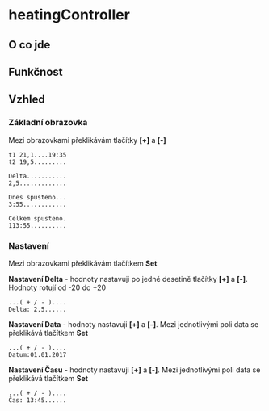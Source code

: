 # heatingController
## O co jde
## Funkčnost
## Vzhled
### Základní obrazovka
Mezi obrazovkami překlikávám tlačítky **\[+\]** a **\[-\]**
```
t1 21,1....19:35
t2 19,5.........
```
```
Delta...........
2,5.............
```
```
Dnes spusteno...
3:55............
```
```
Celkem spusteno.
113:55..........
```

### Nastavení
Mezi obrazovkami překlikávám tlačítkem **Set**

**Nastavení Delta** - hodnoty nastavuji po jedné desetině tlačítky **\[+\]** a **\[-\]**. Hodnoty rotují od -20 do +20
```
...( + / - )....
Delta: 2,5......
```

**Nastavení Data** - hodnoty nastavuji **\[+\]** a **\[-\]**. Mezi jednotlivými poli data se překlikává tlačítkem **Set**
```
...( + / - )....
Datum:01.01.2017
```
**Nastavení Času** - hodnoty nastavuji **\[+\]** a **\[-\]**. Mezi jednotlivými poli data se překlikává tlačítkem **Set**
```
...( + / - )....
Čas: 13:45......
```
